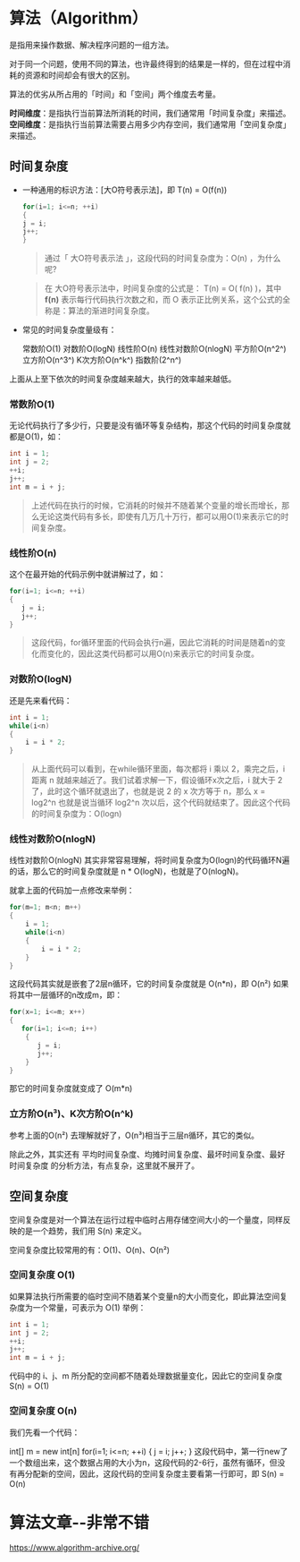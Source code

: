 # 算法（Algorithm）
是指用来操作数据、解决程序问题的一组方法。 

对于同一个问题，使用不同的算法，也许最终得到的结果是一样的，但在过程中消耗的资源和时间却会有很大的区别。  

算法的优劣从所占用的「时间」和「空间」两个维度去考量。

**时间维度**：是指执行当前算法所消耗的时间，我们通常用「时间复杂度」来描述。
**空间维度**：是指执行当前算法需要占用多少内存空间，我们通常用「空间复杂度」来描述。

## 时间复杂度
- 一种通用的标识方法：[大O符号表示法]，即 T(n) = O(f(n))
    ```C++
    for(i=1; i<=n; ++i)
    {
    j = i;
    j++;
    }
    ```
    >通过「 大O符号表示法 」，这段代码的时间复杂度为：O(n) ，为什么呢?

    >在 大O符号表示法中，时间复杂度的公式是： T(n) = O( f(n) )，其中**f(n)** 表示每行代码执行次数之和，而 O 表示正比例关系，这个公式的全称是：算法的渐进时间复杂度。

- 常见的时间复杂度量级有：

    常数阶O(1)
    对数阶O(logN)
    线性阶O(n)
    线性对数阶O(nlogN)
    平方阶O(n^2^)
    立方阶O(n^3^)
    K次方阶O(n^k^)
    指数阶(2^n^)

上面从上至下依次的时间复杂度越来越大，执行的效率越来越低。

### 常数阶O(1)
无论代码执行了多少行，只要是没有循环等复杂结构，那这个代码的时间复杂度就都是O(1)，如：

```C++
int i = 1;
int j = 2;
++i;
j++;
int m = i + j;
```
>上述代码在执行的时候，它消耗的时候并不随着某个变量的增长而增长，那么无论这类代码有多长，即使有几万几十万行，都可以用O(1)来表示它的时间复杂度。

### 线性阶O(n)
这个在最开始的代码示例中就讲解过了，如：
```C++
for(i=1; i<=n; ++i)
{
   j = i;
   j++;
}
```
>这段代码，for循环里面的代码会执行n遍，因此它消耗的时间是随着n的变化而变化的，因此这类代码都可以用O(n)来表示它的时间复杂度。

### 对数阶O(logN)
还是先来看代码：
```C++
int i = 1;
while(i<n)
{
    i = i * 2;
}
```
>从上面代码可以看到，在while循环里面，每次都将 i 乘以 2，乘完之后，i 距离 n 就越来越近了。我们试着求解一下，假设循环x次之后，i 就大于 2 了，此时这个循环就退出了，也就是说 2 的 x 次方等于 n，那么 x = log2^n
也就是说当循环 log2^n 次以后，这个代码就结束了。因此这个代码的时间复杂度为：O(logn)

### 线性对数阶O(nlogN)
线性对数阶O(nlogN) 其实非常容易理解，将时间复杂度为O(logn)的代码循环N遍的话，那么它的时间复杂度就是 n * O(logN)，也就是了O(nlogN)。

就拿上面的代码加一点修改来举例：
```C++
for(m=1; m<n; m++)
{
    i = 1;
    while(i<n)
    {
        i = i * 2;
    }
}
```

这段代码其实就是嵌套了2层n循环，它的时间复杂度就是 O(n*n)，即 O(n²)
如果将其中一层循环的n改成m，即：
```C++
for(x=1; i<=m; x++)
{
   for(i=1; i<=n; i++)
    {
       j = i;
       j++;
    }
}
```
那它的时间复杂度就变成了 O(m*n)

### 立方阶O(n³)、K次方阶O(n^k)
参考上面的O(n²) 去理解就好了，O(n³)相当于三层n循环，其它的类似。

除此之外，其实还有 平均时间复杂度、均摊时间复杂度、最坏时间复杂度、最好时间复杂度 的分析方法，有点复杂，这里就不展开了。


## 空间复杂度
空间复杂度是对一个算法在运行过程中临时占用存储空间大小的一个量度，同样反映的是一个趋势，我们用 S(n) 来定义。

空间复杂度比较常用的有：O(1)、O(n)、O(n²)

### 空间复杂度 O(1)
如果算法执行所需要的临时空间不随着某个变量n的大小而变化，即此算法空间复杂度为一个常量，可表示为 O(1)
举例：
```C++
int i = 1;
int j = 2;
++i;
j++;
int m = i + j;
```
代码中的 i、j、m 所分配的空间都不随着处理数据量变化，因此它的空间复杂度 S(n) = O(1)

### 空间复杂度 O(n)
我们先看一个代码：

int[] m = new int[n]
for(i=1; i<=n; ++i)
{
   j = i;
   j++;
}
这段代码中，第一行new了一个数组出来，这个数据占用的大小为n，这段代码的2-6行，虽然有循环，但没有再分配新的空间，因此，这段代码的空间复杂度主要看第一行即可，即 S(n) = O(n)


# 算法文章--非常不错
https://www.algorithm-archive.org/